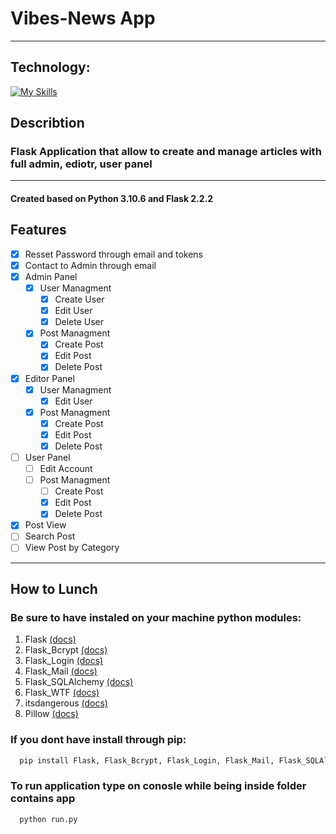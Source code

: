 # Vibes-News App
___
## Technology:
[![My Skills](https://skillicons.dev/icons?i=py,flask,css,html)](https://skillicons.dev)

## Describtion
### Flask Application that allow to create and manage articles with full admin, ediotr, user panel
---
#### Created based on Python 3.10.6 and Flask 2.2.2

## Features
* [x] Resset Password through email and tokens
* [x] Contact to Admin through email
* [x] Admin Panel
    * [x] User Managment
        * [x] Create User
        * [x] Edit User
        * [x] Delete User
    * [x] Post Managment
        * [x] Create Post
        * [x] Edit Post
        * [x] Delete Post
* [x] Editor Panel
    * [x] User Managment
        * [x] Edit User
    * [X] Post Managment
        * [X] Create Post
        * [X] Edit Post
        * [X] Delete Post
* [ ] User Panel
    * [ ] Edit Account
    * [ ] Post Managment
        * [ ] Create Post
        * [X] Edit Post
        * [X] Delete Post
* [x] Post View
* [ ] Search Post
* [ ] View Post by Category
---
## How to Lunch
### Be sure to have instaled on your machine python modules:
1. Flask [(docs)](https://flask.palletsprojects.com/en/2.2.x/)
1. Flask_Bcrypt [(docs)](https://flask-bcrypt.readthedocs.io/en/1.0.1/)
1. Flask_Login [(docs)](https://flask-login.readthedocs.io/en/latest/)
1. Flask_Mail [(docs)](https://pythonhosted.org/Flask-Mail/)
1. Flask_SQLAlchemy [(docs)](https://flask-sqlalchemy.palletsprojects.com/en/latest/) 
1. Flask_WTF [(docs)](https://flask-wtf.readthedocs.io/en/1.0.x/)
1. itsdangerous [(docs)](https://itsdangerous.palletsprojects.com/en/2.1.x/)
1. Pillow [(docs)](https://pillow.readthedocs.io/en/stable/)


### If you dont have install through pip:
```bash
  pip install Flask, Flask_Bcrypt, Flask_Login, Flask_Mail, Flask_SQLAlchemy,Flask_WTF, itsdangerous, Pillow
```
### To run application type on conosle while being inside folder contains app
```bash
  python run.py
```

